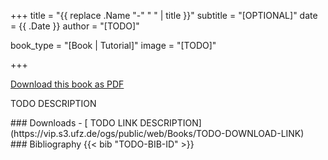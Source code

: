+++
title = "{{ replace .Name "-" " " | title }}"
subtitle = "[OPTIONAL]"
date = {{ .Date }}
author = "[TODO]"

book_type = "[Book | Tutorial]"
image = "[TODO]"

+++

[<i class="far fa-file-pdf"></i> Download this book as PDF](https://vip.s3.ufz.de/ogs/public/web/Books/TODO-DONWLOAD-LINK.pdf)

TODO DESCRIPTION

<div class='note clear-both'>
### <i class="far fa-download"></i> Downloads
- [<i class="far fa-file-archive"></i> TODO LINK DESCRIPTION](https://vip.s3.ufz.de/ogs/public/web/Books/TODO-DOWNLOAD-LINK)  
</div>

<div class='note'>
### <i class="far fa-book"></i> Bibliography
{{< bib "TODO-BIB-ID" >}}
</div>
